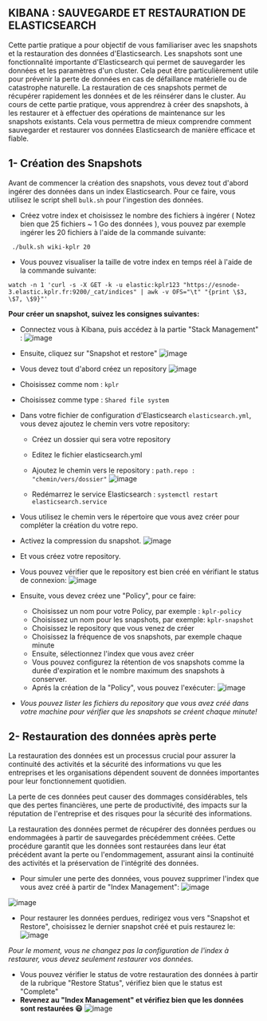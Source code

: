 ## KIBANA : SAUVEGARDE ET RESTAURATION DE ELASTICSEARCH

Cette partie pratique a pour objectif de vous familiariser avec les snapshots et la restauration des données d'Elasticsearch. 
Les snapshots sont une fonctionnalité importante d'Elasticsearch qui permet de sauvegarder les données et les paramètres d'un cluster. Cela peut être particulièrement utile pour prévenir la perte de données en cas de défaillance matérielle ou de catastrophe naturelle. La restauration de ces snapshots permet de récupérer rapidement les données et de les réinsérer dans le cluster. 
Au cours de cette partie pratique, vous apprendrez à créer des snapshots, à les restaurer et à effectuer des opérations de maintenance sur les snapshots existants. Cela vous permettra de mieux comprendre comment sauvegarder et restaurer vos données Elasticsearch de manière efficace et fiable.

## 1- Création des Snapshots

Avant de commencer la création des snapshots, vous devez tout d'abord ingérer des données dans un index Elasticsearch. Pour ce faire, vous utilisez le script shell `bulk.sh` pour  l'ingestion des données.

- Créez votre index et choisissez le nombre des fichiers à ingérer ( Notez bien que 25 fichiers ~ 1 Go des données ), vous pouvez par exemple ingérer les 20 fichiers à l'aide de la commande suivante:
```
 ./bulk.sh wiki-kplr 20
```
- Vous pouvez visualiser la taille de votre index en temps réel à l'aide de la commande suivante:
```
watch -n 1 'curl -s -X GET -k -u elastic:kplr123 "https://esnode-3.elastic.kplr.fr:9200/_cat/indices" | awk -v OFS="\t" "{print \$3, \$7, \$9}"'
```
**Pour créer un snapshot, suivez les consignes suivantes:**
- Connectez vous à Kibana, puis accédez à la partie "Stack Management" :
![image](https://user-images.githubusercontent.com/123748177/228496402-0ad428c3-58d4-43b0-b531-a96f86e4d161.png)

- Ensuite, cliquez sur "Snapshot et restore"
![image](https://user-images.githubusercontent.com/123748177/228497121-d0ba99ba-f633-49cb-b93e-a67c4c791932.png)

- Vous devez tout d'abord créez un repository
![image](https://user-images.githubusercontent.com/123748177/228497412-4a869741-df5d-417a-9e6e-b79ce869321b.png)

- Choisissez comme nom : `kplr`
- Choisissez comme type : ` Shared file system `
- Dans votre fichier de configuration d'Elasticsearch `elasticsearch.yml`, vous devez ajoutez le chemin vers votre repository:
    - Créez un dossier qui sera votre repository
    - Editez le fichier elasticsearch.yml
    - Ajoutez le chemin vers le repository : `path.repo : "chemin/vers/dossier"`
     ![image](https://user-images.githubusercontent.com/123748177/228501255-9683c691-58d1-47b7-8072-484b7b59d8c4.png)

    - Redémarrez le service Elasticsearch : ` systemctl restart elasticsearch.service `

- Vous utilisez le chemin vers le répertoire que vous avez créer pour compléter la création du votre repo.
- Activez la compression du snapshot.
![image](https://user-images.githubusercontent.com/123748177/228501571-6812fe48-3d95-4ea6-9ca3-23ec8aadc1ac.png)

- Et vous créez votre repository.
- Vous pouvez vérifier que le repository est bien créé en vérifiant le status de connexion:
 ![image](https://user-images.githubusercontent.com/123748177/228505783-d3b3a998-bb52-4f9d-86f8-d6d9cb4ddc2e.png)

- Ensuite, vous devez créez une "Policy", pour ce faire: 
   - Choisissez un nom pour votre Policy, par exemple : `kplr-policy`
   - Choisissez un nom pour les snapshots, par exemple: `kplr-snapshot`
   - Choisissez le repository que vous venez de créer 
   - Choisissez la fréquence de vos snapshots, par exemple chaque minute
   - Ensuite, sélectionnez l'index que vous avez créer
   - Vous pouvez configurez la rétention de vos snapshots comme la durée d'expiration et le nombre maximum des snapshots à conserver.
   - Aprés la création de la "Policy", vous pouvez l'exécuter:
     ![image](https://user-images.githubusercontent.com/123748177/228508149-27040d3a-fdf4-45f6-966f-a0c207ae83f1.png)
     
- *Vous pouvez lister les fichiers du repository que vous avez créé dans votre machine pour vérifier que les snapshots se créent chaque minute!*

## 2- Restauration des données après perte

La restauration des données est un processus crucial pour assurer la continuité des activités et la sécurité des informations vu que les entreprises et les organisations dépendent souvent de données importantes pour leur fonctionnement quotidien.

La perte de ces données peut causer des dommages considérables, tels que des pertes financières, une perte de productivité, des impacts sur la réputation de l'entreprise et des risques pour la sécurité des informations.

La restauration des données permet de récupérer des données perdues ou endommagées à partir de sauvegardes précédemment créées. Cette procédure garantit que les données sont restaurées dans leur état précédent avant la perte ou l'endommagement, assurant ainsi la continuité des activités et la préservation de l'intégrité des données.


- Pour simuler une perte des données, vous pouvez supprimer l'index que vous avez créé à partir de "Index Management":
![image](https://user-images.githubusercontent.com/123748177/228509662-3e2315b6-efe5-405b-97ba-e3b653f8fc41.png)

![image](https://user-images.githubusercontent.com/123748177/228509849-338801ed-8a86-41ca-abb9-c68364c75275.png)

- Pour restaurer les données perdues, redirigez vous vers "Snapshot et Restore", choisissez le dernier snapshot créé et puis restaurez le:
![image](https://user-images.githubusercontent.com/123748177/228510978-ad131620-67b7-466b-ab04-bde0251e212b.png)

*Pour le moment, vous ne changez pas la configuration de l'index à restaurer, vous devez seulement restaurer vos données.*

- Vous pouvez vérifier le status de votre restauration des données à partir de la rubrique "Restore Status", vérifiez bien que le status est "Complete"
- **Revenez au "Index Management" et vérifiez bien que les données sont restaurées 😃**
![image](https://user-images.githubusercontent.com/123748177/228512178-224cf8ca-b05e-4f19-8002-03b277fed00f.png)



